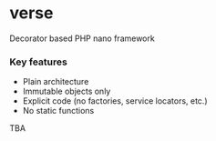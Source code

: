 # verse
Decorator based PHP nano framework

### Key features

- Plain architecture
- Immutable objects only
- Explicit code (no factories, service locators, etc.)
- No static functions

TBA
